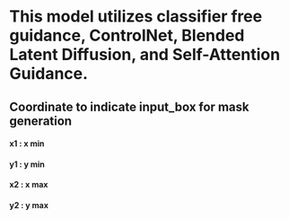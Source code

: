 # This model utilizes classifier free guidance, ControlNet, Blended Latent Diffusion, and Self-Attention Guidance.


## Coordinate to indicate input_box for mask generation
#### x1 : x min
#### y1 : y min
#### x2 : x max
#### y2 : y max
